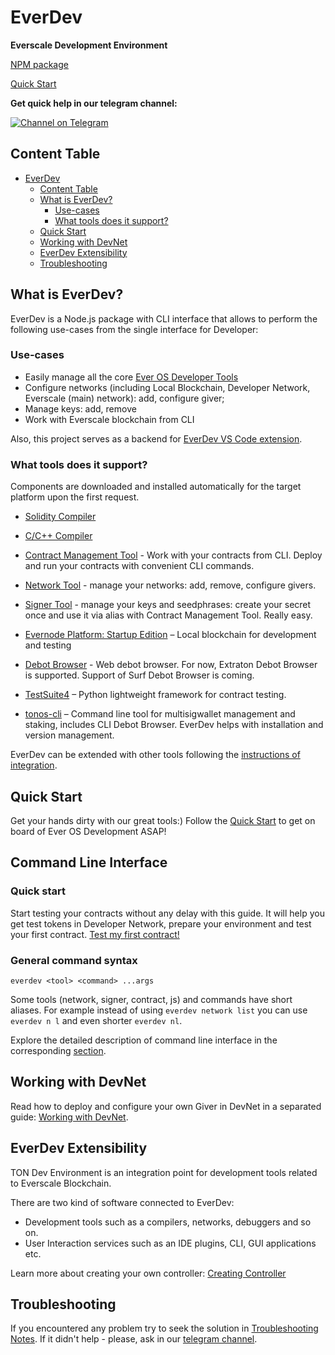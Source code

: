 # EverDev
**Everscale Development Environment**

[NPM package](https://www.npmjs.com/package/everdev)

[Quick Start](docs/guides/quick_start.md)

**Get quick help in our telegram channel:**

[![Channel on Telegram](https://img.shields.io/badge/chat-on%20telegram-9cf.svg)](https://t.me/ever_sdk)

## Content Table

- [EverDev](#everdev)
  - [Content Table](#content-table)
  - [What is EverDev?](#what-is-everdev)
    - [Use-cases](#use-cases)
    - [What tools does it support?](#what-tools-does-it-support)
  - [Quick Start](#quick-start)
  - [Working with DevNet](#working-with-devnet)
  - [EverDev Extensibility](#everdev-extensibility)
  - [Troubleshooting](#troubleshooting)

## What is EverDev?

EverDev is a Node.js package with CLI interface that allows to perform the following use-cases from the single interface for Developer:

### Use-cases

- Easily manage all the core [Ever OS Developer Tools](https://everos.dev/)
- Configure networks (including Local Blockchain, Developer Network, Everscale (main) network): add, configure giver;
- Manage keys: add, remove
- Work with Everscale blockchain from CLI

Also, this project serves as a backend for [EverDev VS Code extension](https://github.com/tonlabs/everdev-vscode).

### What tools does it support?

Components are downloaded and installed automatically for the target platform upon the first request.

- [Solidity Compiler](docs/command-line-interface/solidity.md)

- [C/C++ Compiler](docs/command-line-interface/c.md)

- [Contract Management Tool](docs/command-line-interface/contract-management.md) - Work with your contracts from CLI. Deploy and run your contracts with convenient CLI commands.

- [Network Tool](docs/command-line-interface/network-tool.md) - manage your networks: add, remove, configure givers.

- [Signer Tool](docs/command-line-interface/signer-tool.md) - manage your keys and seedphrases: create your secret once and use it via alias with Contract Management Tool. Really easy.

- [Evernode Platform: Startup Edition](docs/command-line-interface/evernode-platform-startup-edition-se.md) – Local blockchain for development and testing

- [Debot Browser](docs/command-line-interface/debrowser.md) - Web debot browser. For now, Extraton Debot Browser is supported. Support of Surf Debot Browser is coming.

- [TestSuite4](docs/command-line-interface/testsuite4.md) – Python lightweight framework for contract testing.

- [tonos-cli](https://github.com/tonlabs/tonos-cli) – Command line tool for multisigwallet management and staking, includes CLI Debot Browser. EverDev helps with installation and version management.

EverDev can be extended with other tools following the [instructions of integration](#everdev-extensibility).

## Quick Start

Get your hands dirty with our great tools:)
Follow the [Quick Start](docs/guides/quick-start.md) to get on board of Ever OS Development ASAP!

## Command Line Interface
### Quick start

Start testing your contracts without any delay with this guide. It will help you get test tokens in Developer Network, prepare your environment and test your first contract. [Test my first contract!](docs/guides/work-with-contracts.md)

### General command syntax

```shell
everdev <tool> <command> ...args
```

Some tools (network, signer, contract, js) and commands have short aliases. For example instead of using `everdev network list` you can use `everdev n l` and even shorter `everdev nl`.
  
Explore the detailed description of command line interface in the corresponding [section](docs/command-line-interface).
  
## Working with DevNet

Read how to deploy and configure your own Giver in DevNet in a separated guide: [Working with DevNet](docs/guides/work-with-devnet.md).

## EverDev Extensibility

TON Dev Environment is an integration point for development tools related to Everscale Blockchain.

There are two kind of software connected to EverDev:

- Development tools such as a compilers, networks, debuggers and so on.
- User Interaction services such as an IDE plugins, CLI, GUI applications etc.

Learn more about creating your own controller: [Creating Controller](docs/guides/creating-controller.md)

## Troubleshooting

If you encountered any problem try to seek the solution in [Troubleshooting Notes](docs/troubleshooting.md). If it didn't help - please, ask in our [telegram channel](https://t.me/ton_sdk).

